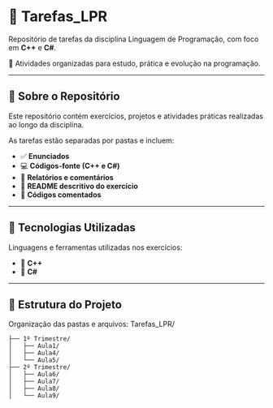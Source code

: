 # 📘 Tarefas_LPR

Repositório de tarefas da disciplina Linguagem de Programação, com foco em **C++** e **C#**.

🧠 Atividades organizadas para estudo, prática e evolução na programação.

---

## 📌 Sobre o Repositório

Este repositório contém exercícios, projetos e atividades práticas realizadas ao longo da disciplina.

As tarefas estão separadas por pastas e incluem:

- ✅ **Enunciados**
- 💻 **Códigos-fonte (C++ e C#)**
- 📝 **Relatórios e comentários**
- 📄 **README descritivo do exercício**
- 💬 **Códigos comentados**

---

## 💼 Tecnologias Utilizadas

Linguagens e ferramentas utilizadas nos exercícios:

- 🔹 **C++**
- 🔸 **C#**

---

## 📂 Estrutura do Projeto

Organização das pastas e arquivos:
Tarefas_LPR/

    ├── 1º Trimestre/
    │   ├── Aula1/
    │   ├── Aula4/
    │   └── Aula5/
    ├── 2º Trimestre/
    │   ├── Aula6/
    │   ├── Aula7/
    │   ├── Aula8/
    │   └── Aula9/





